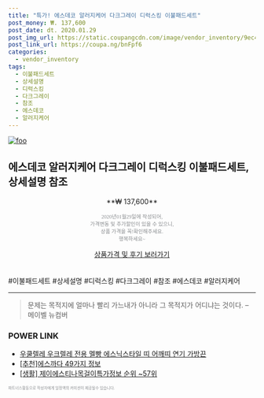 ```yaml
--- 
title: "특가! 에스데코 알러지케어 다크그레이 디럭스킹 이불패드세트" 
post_money: ₩. 137,600 
post_date: dt. 2020.01.29 
post_img_url: https://static.coupangcdn.com/image/vendor_inventory/9ec4/a1a1dff72a2a90aff0fecda4813a8780bd02727d4c6286be4c1f0ef43625.jpg 
post_link_url: https://coupa.ng/bnFpf6 
categories: 
  - vendor_inventory 
tags: 
  - 이불패드세트 
  - 상세설명 
  - 디럭스킹 
  - 다크그레이 
  - 참조 
  - 에스데코 
  - 알러지케어 
--- 
```

[![foo](https://static.coupangcdn.com/image/vendor_inventory/9ec4/a1a1dff72a2a90aff0fecda4813a8780bd02727d4c6286be4c1f0ef43625.jpg)](https://coupa.ng/bnFpf6) 

## 에스데코 알러지케어 다크그레이 디럭스킹 이불패드세트, 상세설명 참조 
<p style="text-align: center;">**₩ 137,600**</p> 
<p style="text-align: center;"><span style="color: #898c8f; font-family: Georgia,Times,serif; font-size: 0.75em;">2020년01월29일에 작성되어, <br>가격변동 및 추가할인이 있을 수 있으니,<br> 상품 가격을 꼭!확인해주세요.<br>행복하세요~</span> 
</p>	 
<div markdown="0" style="text-align: center;"><a href="https://coupa.ng/bnFpf6" class="btn btn--success">상품가격 및 후기 보러가기</a></div> 
<br><br> 
  #이불패드세트 #상세설명 #디럭스킹 #다크그레이 #참조 #에스데코 #알러지케어 
<hr> 

> 문제는 목적지에 얼마나 빨리 가느내가 아니라 그 목적지가 어디냐는 것이다. – 메이벨 뉴컴버 


### POWER LINK

* <a href="https://blog.naver.com/fasyy4321/221786677183" target="_blank">우쿨렐레 우크렐레 전용 멜빵 에스닉스타일 띠 어깨띠 연기 가방끈</a>
* <a href="https://blog.naver.com/fasyy4321/221785356446" target="_blank">[추천]에스까다 49가지 정보</a>
* <a href="https://blog.naver.com/fasyy4321/221772274458" target="_blank"> [생활] 제이에스티나목걸이특가정보 순위 ~57위</a>

<span style="color: #898c8f; font-family: Georgia,Times,serif; font-size: 0.55em;">파트너스활동으로 작성자에게 일정액의 커미션이 제공될수 있습니다.</span> 
